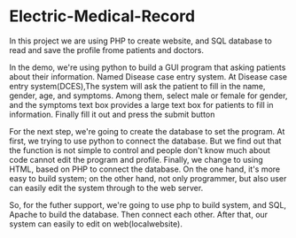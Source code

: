 # Electric-Medical-Record
In this project we are using PHP to create website, and SQL database to read and save the profile frome patients and doctors.

In the demo, we're using python to build a GUI program that asking patients about their information. Named Disease case entry system.
At Disease case entry system(DCES),The system will ask the patient to fill in the name, gender, age, and symptoms. Among them, select male or female for gender, and the symptoms text box provides a large text box for patients to fill in information. Finally fill it out and press the submit button

For the next step, we're going to create the database to set the program. At first, we trying to use python to connect the database. But we find out that the function is not simple to control and people don't know much about code cannot edit the program and profile. Finally, we change to using HTML, based on PHP to connect the database. On the one hand, it's more easy to build system; on the other hand, not only programmer, but also user can easily edit the system through to the web server.

So, for the futher support, we're going to use php to build system, and SQL, Apache to build the database. Then connect each other. After that, our system can easily to edit on web(localwebsite).
